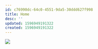 ```yaml
---
id: c76990dc-64c0-4551-9da5-30ddd627f998
title: Home
desc: ''
updated: 1596949191322
created: 1596949191322
---
```

![](https://kevinslin-images.s3.us-west-2.amazonaws.com/images/comics/Paper.Comics.10.png)
